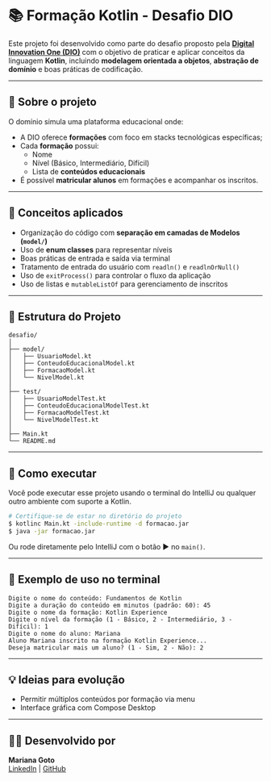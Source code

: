 # 📚 Formação Kotlin - Desafio DIO

Este projeto foi desenvolvido como parte do desafio proposto pela **[Digital Innovation One (DIO)](https://www.dio.me/)** com o objetivo de praticar e aplicar conceitos da linguagem **Kotlin**, incluindo **modelagem orientada a objetos**, **abstração de domínio** e boas práticas de codificação.

---

## 🚀 Sobre o projeto

O domínio simula uma plataforma educacional onde:

- A DIO oferece **formações** com foco em stacks tecnológicas específicas;
- Cada **formação** possui:
    - Nome
    - Nível (Básico, Intermediário, Difícil)
    - Lista de **conteúdos educacionais**
- É possível **matricular alunos** em formações e acompanhar os inscritos.

---

## 🧠 Conceitos aplicados

- Organização do código com **separação em camadas de Modelos (`model/`)**
- Uso de **enum classes** para representar níveis
- Boas práticas de entrada e saída via terminal
- Tratamento de entrada do usuário com `readln()` e `readlnOrNull()`
- Uso de `exitProcess()` para controlar o fluxo da aplicação
- Uso de listas e `mutableListOf` para gerenciamento de inscritos

---

## 📁 Estrutura do Projeto

```shell
desafio/
│
├── model/
│   ├── UsuarioModel.kt
│   ├── ConteudoEducacionalModel.kt
│   ├── FormacaoModel.kt
│   └── NivelModel.kt
│
├── test/
│   ├── UsuarioModelTest.kt
│   ├── ConteudoEducacionalModelTest.kt
│   ├── FormacaoModelTest.kt
│   └── NivelModelTest.kt
│
├── Main.kt
└── README.md
```

---

## 🧪 Como executar

Você pode executar esse projeto usando o terminal do IntelliJ ou qualquer outro ambiente com suporte a Kotlin.

```bash
# Certifique-se de estar no diretório do projeto
$ kotlinc Main.kt -include-runtime -d formacao.jar
$ java -jar formacao.jar
```

Ou rode diretamente pelo IntelliJ com o botão ▶️ no `main()`.

---

## 📝 Exemplo de uso no terminal

```
Digite o nome do conteúdo: Fundamentos de Kotlin
Digite a duração do conteúdo em minutos (padrão: 60): 45
Digite o nome da formação: Kotlin Experience
Digite o nível da formação (1 - Básico, 2 - Intermediário, 3 - Difícil): 1
Digite o nome do aluno: Mariana
Aluno Mariana inscrito na formação Kotlin Experience...
Deseja matricular mais um aluno? (1 - Sim, 2 - Não): 2
```

---

## 💡 Ideias para evolução

- Permitir múltiplos conteúdos por formação via menu
- Interface gráfica com Compose Desktop

---

## 🧑‍💻 Desenvolvido por

**Mariana Goto**  
[LinkedIn](https://www.linkedin.com) | [GitHub](https://github.com/marianagoto)
